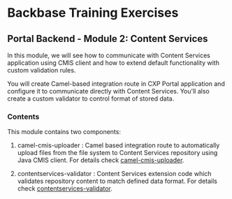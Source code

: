 # Backbase Training Exercises

## Portal Backend - Module 2: Content Services

In this module, we will see how to communicate with Content Services application using CMIS client and how to extend default functionality with custom validation rules.

You will create Camel-based integration route in CXP Portal application and configure it to communicate directly with Content Services. You'll also create a custom validator to control format of stored data.

### Contents

This module contains two components:

1. camel-cmis-uploader : Camel based integration route to automatically upload files from the file system to Content Services repository using Java CMIS client. For details check 
[camel-cmis-uploader](https://github.com/Backbase/training-be-module-02/blob/code-migration/camel-cmis-uploader).

2. contentservices-validator : Content Services extension code which validates repository content to match defined data format. For details check
[contentservices-validator](https://github.com/Backbase/training-be-module-02/tree/code-migration/contentservices-validator).
